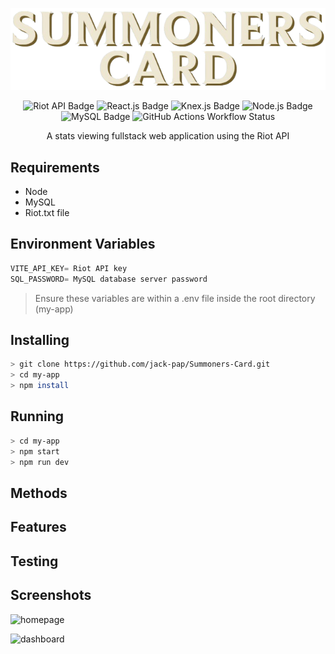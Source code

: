 
<p align="center">
   <img alt="logo" src="./my-app/docs/logo.png">
</p>
 
<p align="center">
  
  <img src="https://img.shields.io/badge/Riot_API-%23EB0029?logo=riotgames" alt="Riot API Badge">
  <img src="https://img.shields.io/badge/React.js-gray?logo=react&logoColor=%2361DAFB" alt="React.js Badge">
  <img src="https://img.shields.io/badge/Knex.js-gray?logo=knexdotjs&logoColor=%23D26B38" alt="Knex.js Badge" style="display: inline-block;">
  <img src="https://img.shields.io/badge/Node.js-gray?logo=nodedotjs&logoColor=%235FA04E" alt="Node.js Badge" style="display: inline-block;">
  <img src="https://img.shields.io/badge/MySQL-gray?logo=mysql&logoColor=orange" alt="MySQL Badge" style="display: inline-block;">
  <img src="https://img.shields.io/github/actions/workflow/status/jack-pap/Summoners-Card/node.js.yml?branch=main&logo=githubactions&logoColor=white" alt="GitHub Actions Workflow Status" style="display: inline-block;">
  
</p>

<p align="center">
  A stats viewing fullstack web application using the Riot API
</p>

## Requirements 

- Node 
- MySQL
- Riot.txt file

## Environment Variables
```js
VITE_API_KEY= Riot API key
SQL_PASSWORD= MySQL database server password
```
>Ensure these variables are within a .env file inside the root directory (my-app)
## Installing

```bash
> git clone https://github.com/jack-pap/Summoners-Card.git
> cd my-app
> npm install 
```

## Running

```bash
> cd my-app
> npm start 
> npm run dev 
```
## Methods

## Features

## Testing

## Screenshots
![homepage](https://github.com/user-attachments/assets/6191574a-2d2e-4fbe-955f-8b30944513d3)

![dashboard](https://github.com/user-attachments/assets/b7179061-7f9d-4c86-9cbc-3423d00b4f16)



